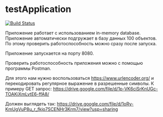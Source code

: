 # testApplication

[![Build Status](https://travis-ci.com/syntheticfeelings/testCrud.svg?branch=master)](https://travis-ci.com/syntheticfeelings/testCrud)

Приложение работает с использованием in-memory database. Приложение автоматически подгружает в базу данных 100 объектов. По этому проверить работоспособность можно сразу после запуска.

Приложение запускается на порту 8080.

Проверить работоспособность приложения можно с помощью программы Postman.

Для этого нам нужно воспользоваться https://www.urlencoder.org/ и перекодировать регулярное выражение в разрешенные символы.
К примеру GET запрос:
https://drive.google.com/file/d/1p-VK6ciSrKnUGc-TOAKiXmLvtE6-ffA8/

Должен выглядеть так:
https://drive.google.com/file/d/1oRy-KmUgVuP8u_r_fkjo7SCENHr3Krm7/view?usp=sharing


